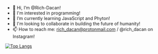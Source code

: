 - 👋 Hi, I’m @Rich-Dacan!
- 👀 I'm interested in programming!
- 🌱 I’m currently learning JavaScript and Phyton! 
- 💞️ I'm looking to collaborate in building the future of humanity!
- 📫 How to reach me: rich_dacan@protonmail.com / @rich_dacan on Instagram!


 [![Top Langs](https://github-readme-stats.vercel.app/api/top-langs/?username=Rich-Dacan&layout=compact)](https://github.com/anuraghazra/github-readme-stats)




<!---
Rich-Dacan/Rich-Dacan is a ✨ special ✨ repository because its `README.md` (this file) appears on your GitHub profile.
You can click the Preview link to take a look at your changes.
--->
